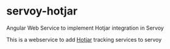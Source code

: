 # servoy-hotjar
Angular Web Service to implement Hotjar integration in Servoy

This is a webservice to add [Hotjar](https://www.hotjar.com/) tracking services to servoy
